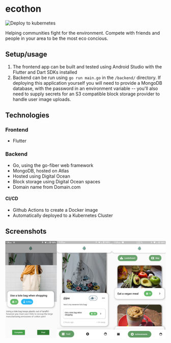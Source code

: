 # ecothon

![Deploy to kubernetes](https://github.com/JoeRourke123/ecothon/workflows/Deploy%20to%20kubernetes/badge.svg) 

Helping communities fight for the environment. Compete with friends and people in your area to be the most eco concious.

## Setup/usage

1. The frontend app can be built and tested using Android Studio with the Flutter and Dart SDKs installed
1. Backend can be run using `go run main.go` in the `/backend/` directory. If deploying this application yourself you will need to provide a MongoDB database, with the password in an environment variable -- you'll also need to supply secrets for an S3 compatible block storage provider to handle user image uploads.

## Technologies

### Frontend

* Flutter

### Backend

* Go, using the go-fiber web framework
* MongoDB, hosted on Atlas
* Hosted using Digital Ocean
* Block storage using Digital Ocean spaces
* Domain name from Domain.com

#### CI/CD

* Github Actions to create a Docker image
* Automatically deployed to a Kubernetes Cluster

## Screenshots

![Screenshots of the app](https://raw.githubusercontent.com/JoeRourke123/ecothon/main/backend/static/screenshot-combo.png)
